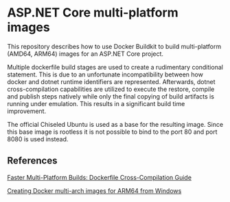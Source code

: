 # ASP.NET Core multi-platform images

This repository describes how to use Docker Buildkit to build multi-platform (AMD64, ARM64) images for an ASP.NET Core project.

Multiple dockerfile build stages are used to create a rudimentary conditional statement. This is due to an unfortunate incompatibility between how docker and dotnet runtime identifiers are represented.
Afterwards, dotnet cross-compilation capabilities are utilized to execute the restore, compile and publish steps natively while only the final copying of build artifacts is running under emulation. This results in a significant build time improvement.

The official Chiseled Ubuntu is used as a base for the resulting image. Since this base image is rootless it is not possible to bind to the port 80 and port 8080 is used instead.

## References

[Faster Multi-Platform Builds: Dockerfile Cross-Compilation Guide](https://www.docker.com/blog/faster-multi-platform-builds-dockerfile-cross-compilation-guide/)

[Creating Docker multi-arch images for ARM64 from Windows](https://andrewlock.net/creating-multi-arch-docker-images-for-arm64-from-windows/)

